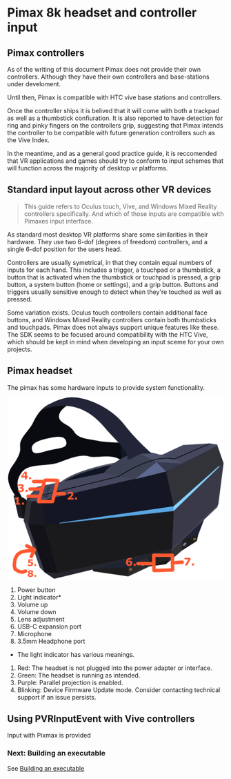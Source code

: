 # Pimax 8k headset and controller input

## Pimax controllers

As of the writing of this document Pimax does not provide their own controllers. Although they have their own controllers and base-stations under develoment.

Until then, Pimax is compatible with HTC vive base stations and controllers.

Once the controller ships it is belived that it will come with both a trackpad as well as a thumbstick confiuration. It is also reported to have detection for ring and pinky fingers on the controllers grip, suggesting that Pimax intends the controller to be compatible with future generation controllers such as the Vive Index.

In the meantime, and as a general good practice guide, it is reccomended that VR applications and games should try to conform to input schemes that will function across the majority of desktop vr platforms.

## Standard input layout across other VR devices

> This guide refers to Oculus touch, Vive, and Windows Mixed Reality controllers specifically. And which of those inputs are compatible with Pimaxes input interface.

As standard most desktop VR platforms share some similarities in their hardware. They use two 6-dof (degrees of freedom) controllers, and a single 6-dof position for the users head. 

Controllers are usually symetrical, in that they contain equal numbers of inputs for each hand. This includes a trigger, a touchpad or a thumbstick, a button that is activated when the thumbstick or touchpad is pressed, a grip button, a system button (home or settings), and a grip button. Buttons and triggers usually sensitive enough to detect when they're touched as well as pressed.

Some variation exists. Oculus touch controllers contain additional face buttons, and Windows Mixed Reality controllers contain both thumbsticks and touchpads. Pimax does not always support unique features like these. The SDK seems to be focused around compatibility with the HTC Vive, which should be kept in mind when developing an input sceme for your own projects.

## Pimax headset

The pimax has some hardware inputs to provide system functionality.

<p align="center">
  <img alt="Pimax inputs" width="500px" src="docs/assets/Pimax8kNotes.png">
</p>

1.  Power button
2.  Light indicator*
3.  Volume up
4.  Volume down
5.  Lens adjustment
6.  USB-C expansion port
7.  Microphone
8.  3.5mm Headphone port

* The light indicator has various meanings.
1.  Red: The headset is not plugged into the power adapter or interface.
2.  Green: The headset is running as intended.
3.  Purple: Parallel projection is enabled.
4.  Blinking: Device Firmware Update mode. Consider contacting technical support if an issue persists.

## Using PVRInputEvent with Vive controllers

Input with Pixmax is provided 

### Next: Building an executable

See [Building an executable](/docs/building-pimax-exe.md)
